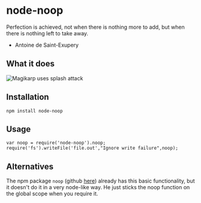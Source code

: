 node-noop
=========
Perfection is achieved, not when there is nothing more to add, but when there is nothing left to take away. 

- Antoine de Saint-Exupery

What it does
------------

![Magikarp uses splash attack](http://i.imgur.com/0xoCTbW.png)

Installation
------------
```
npm install node-noop
```

Usage
-----
```
var noop = require('node-noop').noop;
require('fs').writeFile('file.out',"Ignore write failure",noop);
```

Alternatives
------------
The npm package `noop` (github
[here](https://github.com/coolaj86/javascript-noop)) already has
this basic functionality, but it doesn't do it in a very node-like way.
He just sticks the noop function on the global scope when you require it.

